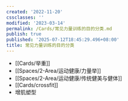 ```yaml
---
created: '2022-11-20'
cssclasses: ''
modified: '2023-03-14'
permalink: /Cards/常见力量训练的目的分类.md
publish: true
published: '2025-07-12T18:45:29.496+08:00'
title: 常见力量训练的目的分类
---
```

- [[Cards/举重]]
- [[Spaces/2-Area/运动健康/力量举]]
- [[Spaces/2-Area/运动健康/传统健美与健体]]
- [[Cards/crossfit]]
- 增肌塑型
